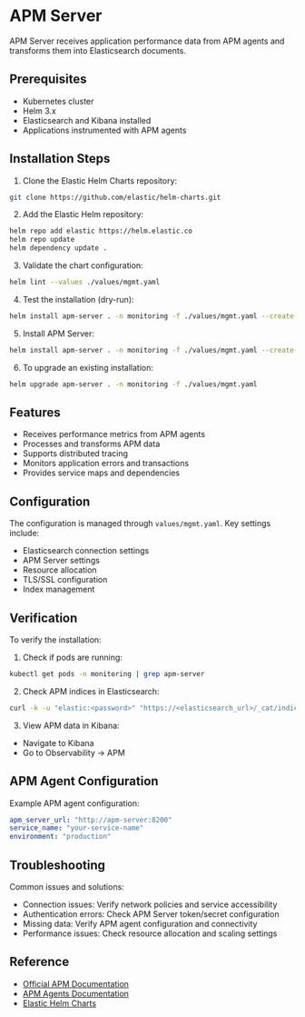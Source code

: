 # APM Server

APM Server receives application performance data from APM agents and transforms them into Elasticsearch documents.

## Prerequisites

- Kubernetes cluster
- Helm 3.x
- Elasticsearch and Kibana installed
- Applications instrumented with APM agents

## Installation Steps

1. Clone the Elastic Helm Charts repository:

```bash
git clone https://github.com/elastic/helm-charts.git
```

2. Add the Elastic Helm repository:

```bash
helm repo add elastic https://helm.elastic.co
helm repo update
helm dependency update .
```

3. Validate the chart configuration:
```bash
helm lint --values ./values/mgmt.yaml
```

4. Test the installation (dry-run):
```bash
helm install apm-server . -n monitoring -f ./values/mgmt.yaml --create-namespace --dry-run --debug >> dry-run-result
```

5. Install APM Server:
```bash
helm install apm-server . -n monitoring -f ./values/mgmt.yaml --create-namespace
```

6. To upgrade an existing installation:
```bash
helm upgrade apm-server . -n monitoring -f ./values/mgmt.yaml
```

## Features

- Receives performance metrics from APM agents
- Processes and transforms APM data
- Supports distributed tracing
- Monitors application errors and transactions
- Provides service maps and dependencies

## Configuration

The configuration is managed through `values/mgmt.yaml`. Key settings include:
- Elasticsearch connection settings
- APM Server settings
- Resource allocation
- TLS/SSL configuration
- Index management

## Verification

To verify the installation:

1. Check if pods are running:
```bash
kubectl get pods -n monitoring | grep apm-server
```

2. Check APM indices in Elasticsearch:
```bash
curl -k -u "elastic:<password>" "https://<elasticsearch_url>/_cat/indices/apm-*?v"
```

3. View APM data in Kibana:
- Navigate to Kibana
- Go to Observability → APM

## APM Agent Configuration

Example APM agent configuration:
```yaml
apm_server_url: "http://apm-server:8200"
service_name: "your-service-name"
environment: "production"
```

## Troubleshooting

Common issues and solutions:
- Connection issues: Verify network policies and service accessibility
- Authentication errors: Check APM Server token/secret configuration
- Missing data: Verify APM agent configuration and connectivity
- Performance issues: Check resource allocation and scaling settings

## Reference

- [Official APM Documentation](https://www.elastic.co/guide/en/apm/guide/current/index.html)
- [APM Agents Documentation](https://www.elastic.co/guide/en/apm/agent/index.html)
- [Elastic Helm Charts](https://github.com/elastic/helm-charts)


